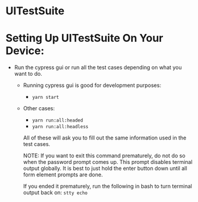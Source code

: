 # UITestSuite

# Setting Up UITestSuite On Your Device:

- Run the cypress gui or run all the test cases depending on what you want to do.
  - Running cypress gui is good for development purposes:
    - `yarn start`
  - Other cases:
    - `yarn run:all:headed`
    - `yarn run:all:headless`

    All of these will ask you to fill out the same information used in the test cases.

    NOTE: If you want to exit this command prematurely, do not do so when the password prompt comes up. This prompt
    disables terminal output globally. It is best to just hold the enter button down until all form element prompts are
    done.

    If you ended it prematurely, run the following in bash to turn terminal output back on: `stty echo`


